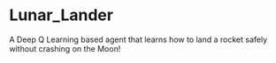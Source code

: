 # Lunar_Lander
A Deep Q Learning based agent that learns how to land a rocket safely without crashing on the Moon!
